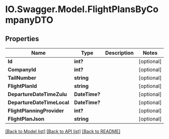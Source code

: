 # IO.Swagger.Model.FlightPlansByCompanyDTO
## Properties

Name | Type | Description | Notes
------------ | ------------- | ------------- | -------------
**Id** | **int?** |  | [optional] 
**CompanyId** | **int?** |  | [optional] 
**TailNumber** | **string** |  | [optional] 
**FlightPlanId** | **string** |  | [optional] 
**DepartureDateTimeZulu** | **DateTime?** |  | [optional] 
**DepartureDateTimeLocal** | **DateTime?** |  | [optional] 
**FlightPlanningProvider** | **int?** |  | [optional] 
**FlightPlanJson** | **string** |  | [optional] 

[[Back to Model list]](../README.md#documentation-for-models) [[Back to API list]](../README.md#documentation-for-api-endpoints) [[Back to README]](../README.md)

